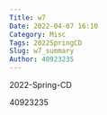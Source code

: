 ```yaml
---
Title: w7
Date: 2022-04-07 16:10
Category: Misc
Tags: 2022SpringCD
Slug: w7_summary
Author: 40923235
---
```


2022-Spring-CD

<!-- PELICAN_END_SUMMARY -->

40923235
